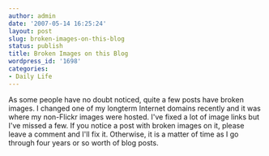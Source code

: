 ```yaml
---
author: admin
date: '2007-05-14 16:25:24'
layout: post
slug: broken-images-on-this-blog
status: publish
title: Broken Images on this Blog
wordpress_id: '1698'
categories:
- Daily Life
---
```

As some people have no doubt noticed, quite a few posts have broken images. I changed one of my longterm Internet domains recently and it was where my non-Flickr images were hosted. I've fixed a lot of image links but I've missed a few. If you notice a post with broken images on it, please leave a comment and I'll fix it. Otherwise, it is a matter of time as I go through four years or so worth of blog posts.
